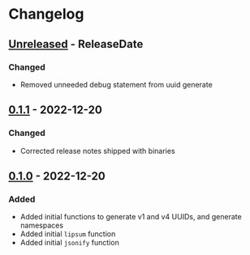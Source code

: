 # Changelog

<!-- next-header -->

## [Unreleased] - ReleaseDate

### Changed

- Removed unneeded debug statement from uuid generate


## [0.1.1] - 2022-12-20

### Changed

- Corrected release notes shipped with binaries


## [0.1.0] - 2022-12-20

### Added

- Added initial functions to generate v1 and v4 UUIDs, and generate namespaces
- Added initial `lipsum` function
- Added initial `jsonify` function

<!-- next-url -->

[Unreleased]: https://github.com/pluots/udf-suite/compare/v0.1.1...HEAD
[0.1.1]: https://github.com/pluots/udf-suite/compare/v0.1.0...v0.1.1
[0.1.0]: https://github.com/pluots/udf-suite/releases/tag/v0.1.0
